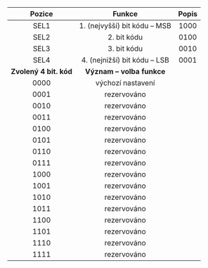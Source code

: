 | **Pozice** | **Funkce** | **Popis** |
| :---: | :---: | :---: |
| SEL1 | 1. (nejvyšší) bit kódu – MSB | 1000 |
| SEL2 | 2. bit kódu | 0100 |
| SEL3 | 3. bit kódu | 0010 |
| SEL4 | 4. (nejnižší) bit kódu – LSB | 0001 |
| **Zvolený 4 bit. kód** | **Význam – volba funkce** |
| 0000 | výchozí nastavení |
| 0001 | rezervováno |
| 0010 | rezervováno |
| 0011 | rezervováno |
| 0100 | rezervováno |
| 0101 | rezervováno |
| 0110 | rezervováno |
| 0111 | rezervováno |
| 1000 | rezervováno |
| 1001 | rezervováno |
| 1010 | rezervováno |
| 1011 | rezervováno |
| 1100 | rezervováno |
| 1101 | rezervováno |
| 1110 | rezervováno |
| 1111 | rezervováno |
